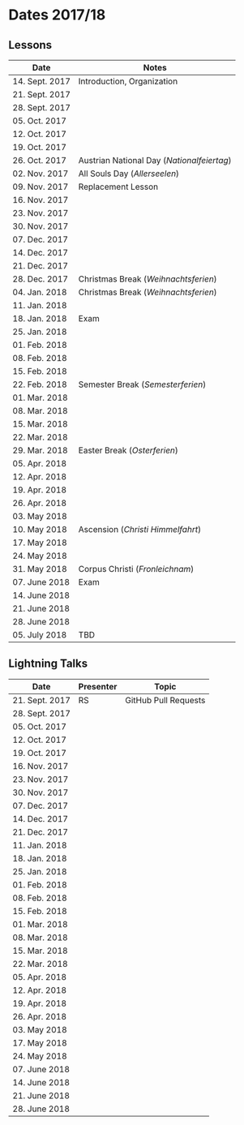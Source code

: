 # Dates 2017/18

## Lessons

| Date           | Notes |
|----------------|-|
| 14. Sept. 2017 | Introduction, Organization |
| 21. Sept. 2017 | |
| 28. Sept. 2017 | |
| 05. Oct. 2017  | |
| 12. Oct. 2017  | |
| 19. Oct. 2017  | |
| 26. Oct. 2017  | Austrian National Day (*Nationalfeiertag*) |
| 02. Nov. 2017  | All Souls Day (*Allerseelen*) |
| 09. Nov. 2017  | Replacement Lesson |
| 16. Nov. 2017  | |
| 23. Nov. 2017  | |
| 30. Nov. 2017  | |
| 07. Dec. 2017  | |
| 14. Dec. 2017  | |
| 21. Dec. 2017  | |
| 28. Dec. 2017  | Christmas Break (*Weihnachtsferien*) |
| 04. Jan. 2018  | Christmas Break (*Weihnachtsferien*) |
| 11. Jan. 2018  | |
| 18. Jan. 2018  | Exam |
| 25. Jan. 2018  | |
| 01. Feb. 2018  | |
| 08. Feb. 2018  | |
| 15. Feb. 2018  | |
| 22. Feb. 2018  | Semester Break (*Semesterferien*) |
| 01. Mar. 2018  | |
| 08. Mar. 2018  | |
| 15. Mar. 2018  | |
| 22. Mar. 2018  | |
| 29. Mar. 2018  | Easter Break (*Osterferien*) |
| 05. Apr. 2018  | |
| 12. Apr. 2018  | |
| 19. Apr. 2018  | |
| 26. Apr. 2018  | |
| 03. May 2018   | |
| 10. May 2018   | Ascension (*Christi Himmelfahrt*) |
| 17. May 2018   | |
| 24. May 2018   | |
| 31. May 2018   | Corpus Christi (*Fronleichnam*) |
| 07. June 2018  | Exam |
| 14. June 2018  | |
| 21. June 2018  | |
| 28. June 2018  | |
| 05. July 2018  | TBD |

## Lightning Talks

| Date           | Presenter | Topic
|----------------|-----------|-------
| 21. Sept. 2017 | RS        | GitHub Pull Requests
| 28. Sept. 2017 |           |
| 05. Oct. 2017  |           |
| 12. Oct. 2017  |           |
| 19. Oct. 2017  |           |
| 16. Nov. 2017  |           |
| 23. Nov. 2017  |           |
| 30. Nov. 2017  |           |
| 07. Dec. 2017  |           |
| 14. Dec. 2017  |           |
| 21. Dec. 2017  |           |
| 11. Jan. 2018  |           |
| 18. Jan. 2018  |           |
| 25. Jan. 2018  |           |
| 01. Feb. 2018  |           |
| 08. Feb. 2018  |           |
| 15. Feb. 2018  |           |
| 01. Mar. 2018  |           |
| 08. Mar. 2018  |           |
| 15. Mar. 2018  |           |
| 22. Mar. 2018  |           |
| 05. Apr. 2018  |           |
| 12. Apr. 2018  |           |
| 19. Apr. 2018  |           |
| 26. Apr. 2018  |           |
| 03. May 2018   |           |
| 17. May 2018   |           |
| 24. May 2018   |           |
| 07. June 2018  |           |
| 14. June 2018  |           |
| 21. June 2018  |           |
| 28. June 2018  |           |
